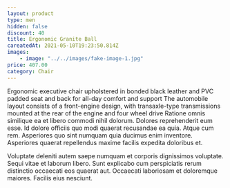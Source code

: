 ```yaml
---
layout: product
type: men
hidden: false
discount: 40
title: Ergonomic Granite Ball
careatedAt: 2021-05-10T19:23:50.814Z
images:
    - image: "../../images/fake-image-1.jpg"
price: 407.00
category: Chair
---
```

Ergonomic executive chair upholstered in bonded black leather and PVC padded seat and back for all-day comfort and support
The automobile layout consists of a front-engine design, with transaxle-type transmissions mounted at the rear of the engine and four wheel drive
Ratione omnis similique ea et libero commodi nihil dolorum. Dolores reprehenderit eum esse. Id dolore officiis quo modi quaerat recusandae ea quia. Atque cum rem. Asperiores quo sint numquam quia ducimus enim inventore. Asperiores quaerat repellendus maxime facilis expedita doloribus et.
 Voluptate deleniti autem saepe numquam et corporis dignissimos voluptate. Sequi vitae et laborum libero. Sunt explicabo cum perspiciatis rerum distinctio occaecati eos quaerat aut. Occaecati laboriosam et doloremque maiores. Facilis eius nesciunt.
